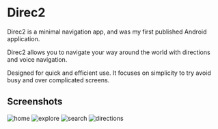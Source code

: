 # Direc2
Direc2 is a minimal navigation app, and was my first published Android application.

Direc2 allows you to navigate your way around the world with directions and voice navigation.

Designed for quick and efficient use. It focuses on simplicity to try avoid busy and over complicated screens.

## Screenshots
![home](https://user-images.githubusercontent.com/54554532/204109258-cd7cff89-39b2-4bce-be4c-8d59328749cc.jpeg) ![explore](https://user-images.githubusercontent.com/54554532/204109284-99e471d1-f4e7-4359-92f3-0de8c762d49d.jpeg)
![search](https://user-images.githubusercontent.com/54554532/204109290-9cc53945-2ed6-497e-81e6-2df2af20fa94.jpeg)
![directions](https://user-images.githubusercontent.com/54554532/204109262-f6748d5c-284b-45c2-a394-e99706cb05f6.jpg)
